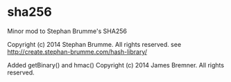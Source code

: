 # sha256
Minor mod to Stephan Brumme's SHA256

 Copyright (c) 2014 Stephan Brumme. All rights reserved.
 see http://create.stephan-brumme.com/hash-library/

 Added getBinary() and hmac()
 Copyright (c) 2014 James Bremner. All rights reserved.

